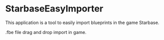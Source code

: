# StarbaseEasyImporter
 This application is a tool to easily import blueprints in the game Starbase.
 
 .fbe file drag and drop import in game.

